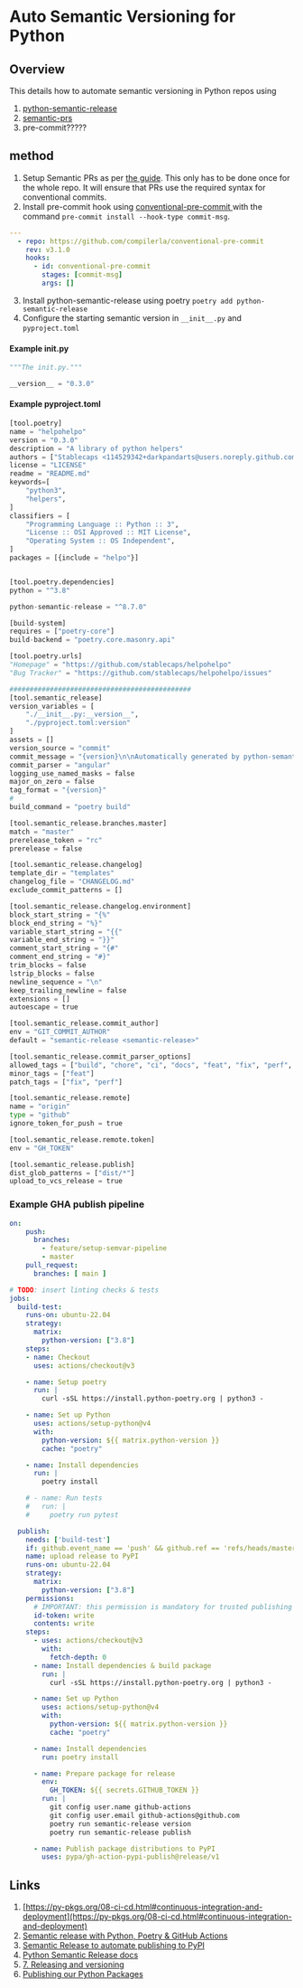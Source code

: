 # Auto Semantic Versioning for Python

## Overview
This details how to automate semantic versioning in Python repos using
1. [python-semantic-release](https://github.com/python-semantic-release/python-semantic-release)
2. [semantic-prs](https://github.com/Ezard/semantic-prs)
3. pre-commit????? [](https://github.com/compilerla/conventional-pre-commit)

## method
1. Setup Semantic PRs as per [the guide](https://github.com/Ezard/semantic-prs). This only has to be done once for the whole repo. It will ensure that PRs use the required syntax for conventional commits.
2. Install pre-commit hook using [conventional-pre-commit
](https://github.com/compilerla/conventional-pre-commit) with the command `pre-commit install --hook-type commit-msg`.
```yaml
---
  - repo: https://github.com/compilerla/conventional-pre-commit
    rev: v3.1.0
    hooks:
      - id: conventional-pre-commit
        stages: [commit-msg]
        args: []
```

3. Install python-semantic-release using poetry `poetry add python-semantic-release`
4. Configure the starting semantic version in `__init__.py` and `pyproject.toml`

#### Example __init__.py
```python
"""The init.py."""

__version__ = "0.3.0"

```

#### Example pyproject.toml
```python
[tool.poetry]
name = "helpohelpo"
version = "0.3.0"
description = "A library of python helpers"
authors = ["Stablecaps <114529342+darkpandarts@users.noreply.github.com>"]
license = "LICENSE"
readme = "README.md"
keywords=[
    "python3",
    "helpers",
]
classifiers = [
    "Programming Language :: Python :: 3",
    "License :: OSI Approved :: MIT License",
    "Operating System :: OS Independent",
]
packages = [{include = "helpo"}]


[tool.poetry.dependencies]
python = "^3.8"

python-semantic-release = "^8.7.0"

[build-system]
requires = ["poetry-core"]
build-backend = "poetry.core.masonry.api"

[tool.poetry.urls]
"Homepage" = "https://github.com/stablecaps/helpohelpo"
"Bug Tracker" = "https://github.com/stablecaps/helpohelpo/issues"

#############################################
[tool.semantic_release]
version_variables = [
    "./__init__.py:__version__",
    "./pyproject.toml:version"
]
assets = []
version_source = "commit"
commit_message = "{version}\n\nAutomatically generated by python-semantic-release"
commit_parser = "angular"
logging_use_named_masks = false
major_on_zero = false
tag_format = "{version}"
#
build_command = "poetry build"

[tool.semantic_release.branches.master]
match = "master"
prerelease_token = "rc"
prerelease = false

[tool.semantic_release.changelog]
template_dir = "templates"
changelog_file = "CHANGELOG.md"
exclude_commit_patterns = []

[tool.semantic_release.changelog.environment]
block_start_string = "{%"
block_end_string = "%}"
variable_start_string = "{{"
variable_end_string = "}}"
comment_start_string = "{#"
comment_end_string = "#}"
trim_blocks = false
lstrip_blocks = false
newline_sequence = "\n"
keep_trailing_newline = false
extensions = []
autoescape = true

[tool.semantic_release.commit_author]
env = "GIT_COMMIT_AUTHOR"
default = "semantic-release <semantic-release>"

[tool.semantic_release.commit_parser_options]
allowed_tags = ["build", "chore", "ci", "docs", "feat", "fix", "perf", "style", "refactor", "test"]
minor_tags = ["feat"]
patch_tags = ["fix", "perf"]

[tool.semantic_release.remote]
name = "origin"
type = "github"
ignore_token_for_push = true

[tool.semantic_release.remote.token]
env = "GH_TOKEN"

[tool.semantic_release.publish]
dist_glob_patterns = ["dist/*"]
upload_to_vcs_release = true
```

### Example GHA publish pipeline
```yaml
on:
    push:
      branches:
        - feature/setup-semvar-pipeline
        - master
    pull_request:
      branches: [ main ]

# TODO: insert linting checks & tests
jobs:
  build-test:
    runs-on: ubuntu-22.04
    strategy:
      matrix:
        python-version: ["3.8"]
    steps:
    - name: Checkout
      uses: actions/checkout@v3

    - name: Setup poetry
      run: |
        curl -sSL https://install.python-poetry.org | python3 -

    - name: Set up Python
      uses: actions/setup-python@v4
      with:
        python-version: ${{ matrix.python-version }}
        cache: "poetry"

    - name: Install dependencies
      run: |
        poetry install

    # - name: Run tests
    #   run: |
    #     poetry run pytest

  publish:
    needs: ['build-test']
    if: github.event_name == 'push' && github.ref == 'refs/heads/master' && !contains(github.event.head_commit.message, 'chore(release):')
    name: upload release to PyPI
    runs-on: ubuntu-22.04
    strategy:
      matrix:
        python-version: ["3.8"]
    permissions:
      # IMPORTANT: this permission is mandatory for trusted publishing
      id-token: write
      contents: write
    steps:
      - uses: actions/checkout@v3
        with:
          fetch-depth: 0
      - name: Install dependencies & build package
        run: |
          curl -sSL https://install.python-poetry.org | python3 -

      - name: Set up Python
        uses: actions/setup-python@v4
        with:
          python-version: ${{ matrix.python-version }}
          cache: "poetry"

      - name: Install dependencies
        run: poetry install

      - name: Prepare package for release
        env:
          GH_TOKEN: ${{ secrets.GITHUB_TOKEN }}
        run: |
          git config user.name github-actions
          git config user.email github-actions@github.com
          poetry run semantic-release version
          poetry run semantic-release publish

      - name: Publish package distributions to PyPI
        uses: pypa/gh-action-pypi-publish@release/v1
```

## Links
1. [https://py-pkgs.org/08-ci-cd.html#continuous-integration-and-deployment](https://py-pkgs.org/08-ci-cd.html#continuous-integration-and-deployment)
2. [Semantic release with Python, Poetry & GitHub Actions](https://dev.to/mestrak/semantic-release-with-python-poetry-github-actions-20nn)
3. [Semantic Release to automate publishing to PyPI](https://guicommits.com/semantic-release-to-automate-versioning-and-publishing-to-pypi-with-github-actions/)
4. [Python Semantic Release docs](https://python-semantic-release.readthedocs.io/en/latest/)
5. [7. Releasing and versioning](https://py-pkgs.org/07-releasing-versioning.html)
6. [Publishing our Python Packages](https://carpentries-incubator.github.io/python_packaging/05-publishing.html)